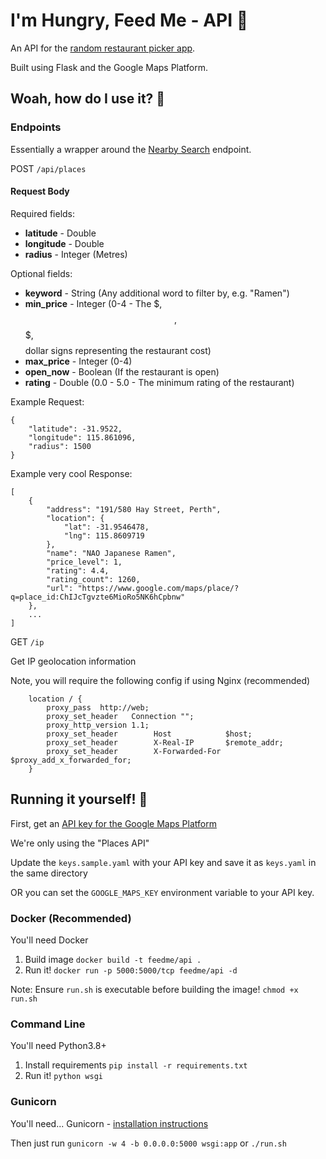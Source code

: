 # I'm Hungry, Feed Me - API 🍜

An API for the [random restaurant picker app](https://github.com/kevinle-1/imhungryfeed.me).

Built using Flask and the Google Maps Platform.

## Woah, how do I use it? 🍔

### Endpoints

Essentially a wrapper around the [Nearby Search](https://developers.google.com/maps/documentation/places/web-service/search-nearby#required-parameters) endpoint.

POST `/api/places`

#### Request Body

Required fields:
- **latitude** - Double
- **longitude** - Double
- **radius** - Integer (Metres)

Optional fields:
- **keyword** - String (Any additional word to filter by, e.g. "Ramen")
- **min_price** - Integer (0-4 - The $, $$, $$$, $$$$ dollar signs representing the restaurant cost)
- **max_price** - Integer (0-4)
- **open_now** - Boolean (If the restaurant is open)
- **rating** - Double (0.0 - 5.0 - The minimum rating of the restaurant)

Example Request:
```
{
    "latitude": -31.9522,
    "longitude": 115.861096,
    "radius": 1500
}
```

Example very cool Response:

```
[
    {
        "address": "191/580 Hay Street, Perth",
        "location": {
            "lat": -31.9546478,
            "lng": 115.8609719
        },
        "name": "NAO Japanese Ramen",
        "price_level": 1,
        "rating": 4.4,
        "rating_count": 1260,
        "url": "https://www.google.com/maps/place/?q=place_id:ChIJcTgvzte6MioRo5NK6hCpbnw"
    },
    ...
]
```

GET `/ip`

Get IP geolocation information

Note, you will require the following config if using Nginx (recommended)

```
    location / {
        proxy_pass  http://web;
        proxy_set_header   Connection "";
        proxy_http_version 1.1;
        proxy_set_header        Host            $host;
        proxy_set_header        X-Real-IP       $remote_addr;
        proxy_set_header        X-Forwarded-For $proxy_add_x_forwarded_for;
    }
```

## Running it yourself! 🍕

First, get an [API key for the Google Maps Platform](https://console.cloud.google.com/google/maps-apis/start)

We're only using the "Places API"

Update the `keys.sample.yaml` with your API key and save it as `keys.yaml` in the same directory

OR you can set the `GOOGLE_MAPS_KEY` environment variable to your API key. 

### Docker (Recommended)

You'll need Docker

1. Build image `docker build -t feedme/api .`
2. Run it! `docker run -p 5000:5000/tcp feedme/api -d`

Note: Ensure `run.sh` is executable before building the image! `chmod +x run.sh`

### Command Line

You'll need Python3.8+

1. Install requirements `pip install -r requirements.txt`
2. Run it! `python wsgi`

### Gunicorn

You'll need... Gunicorn - [installation instructions](https://docs.gunicorn.org/en/stable/install.html)

Then just run `gunicorn -w 4 -b 0.0.0.0:5000 wsgi:app` or `./run.sh`


